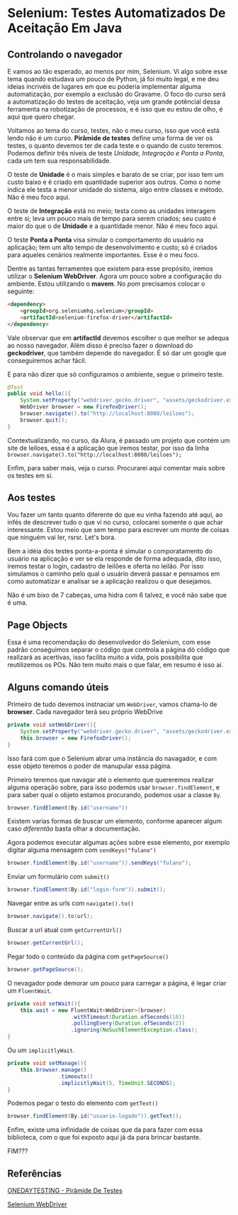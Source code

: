 # Selenium: Testes Automatizados De Aceitação Em Java

## Controlando o navegador

E vamos ao tão esperado, ao menos por mim, Selenium. Vi algo sobre esse tema quando estudava um pouco de Python, já foi muito legal, e me deu ideias incrivéis de lugares em que eu poderia implementar alguma automatização, por exemplo a exclusão do Gravame. O foco do curso será a automatização do testes de aceitação, veja um grande potêncial dessa ferramenta na robotização de processos, e é isso que eu estou de olho, é aqui que quero chegar.

Voltamos ao tema do curso, testes, não o meu curso, isso que você está lendo não é um curso. **Pirâmide de testes** define uma forma de ver os testes, o quanto devemos ter de cada teste e o quando de custo teremos. Podemos definir três níveis de teste *Unidade, Integração e Ponta a Ponta*, cada um tem sua responsabilidade.

O teste de **Unidade** é o mais simples e barato de se criar, por isso tem um custo baixo e é criado em quantidade superior aos outros. Como o nome indica ele testa a menor unidade do sistema, algo entre classes e método. Não é meu foco aqui.

O teste de **Integração** está no meio; testa como as unidades interagem entre si; leva um pouco mais de tempo para serem criados; seu custo é maior do que o de **Unidade** e a quantidade menor. Não é meu foco aqui.

O teste **Ponta a Ponta** visa simular o comportamento do usuário na aplicação; tem um alto tempo de desenvolvimento e custo; só é criados para aqueles cenários realmente importantes. Esse é o meu foco.

Dentre as tantas ferramentes que existem para esse propósito, iremos utilizar o **Selenium WebDriver**. Agora um pouco sobre a configuração do ambiente. Estou utilizando o **mavem**. No *pom* precisamos colocar o seguinte:

```html
<dependency>
    <groupId>org.seleniumhq.selenium</groupId>
    <artifactId>selenium-firefox-driver</artifactId>
</dependency>
```

Vale observar que em **artifactId** devemos escolher o que melhor se adequa ao nosso navegador. Além disso é preciso fazer o download do **geckodriver**, que também depende do navegador. É só dar um google que conseguiremos achar fácil.

E para não dizer que só configuramos o ambiente, segue o primeiro teste.

```java
@Test
public void hello(){
    System.setProperty("webdriver.gecko.driver", "assets/geckodriver.exe");
    WebDriver browser = new FirefoxDriver();
    browser.navigate().to("http://localhost:8080/leiloes");
    browser.quit();
}   
```

Contextualizando, no curso, da Alura, é passado um projeto que contém um site de leiloes, essa é a aplicação que iremos testar, por isso da linha `browser.navigate().to("http://localhost:8080/leiloes");`

Enfim, para saber mais, veja o curso. Procurarei aqui comentar mais sobre os testes em si.

## Aos testes

Vou fazer um tanto quanto diferente do que eu vinha fazendo até aqui, ao infés de descrever tudo o que vi no curso, colocarei somente o que achar interessante. Estou meio que sem tempo para escrever um monte de coisas que ninguém vai ler, rsrsr. Let's bora.

Bem a idéia dos testes ponta-a-ponta é simular o comporatamento do usuário na aplicação e ver se ela responde de forma adequada, dito isso, iremos testar o login, cadastro de leilões e oferta no leilão. Por isso simulamos o caminho pelo qual o usuário deverá passar e pensamos em como automatizar e analisar se a aplicação realizou o que desejamos.

Não é um bixo de 7 cabeças, uma hidra com 6  talvez, e você não sabe que é uma.

## Page Objects

Essa é uma recomendação do desenvolvedor do Selenium, com esse padrão conseguimos separar o código que controla a página dó código que realizará as acertivas, isso facilita muito a vida, pois possibilita que reutilizemos os POs. Não tem muito mais o que falar, em resumo é isso aí.

## Alguns comando úteis

Primeiro de tudo devemos instnaciar um `WebDriver`, vamos chama-lo de **browser**. Cada navegador terá seu próprio WebDrive

```java
private void setWebDriver(){
    System.setProperty("webdriver.gecko.driver", "assets/geckodriver.exe");
    this.browser = new FirefoxDriver();   
}
```

Isso fará com que o Selenium abrar uma instância do navagador, e com esse objeto teremos o poder de manupular essa página.

Primeiro teremos que navagar até o elemento que quereremos realizar alguma operação sobre, para isso podemos usar `browser.findElement`, e para saber qual o objeto estamos procurando, podemos usar a classe `By`.

```java
browser.findElement(By.id("username"))
```

Existem varias formas de buscar um elemento, conforme aparecer algum caso *diferentão* basta olhar a documentação.

Agora podemos executar algumas ações sobre esse elemento, por exemplo digitar alguma mensagem com `sendKeys("fulano")`

```java
browser.findElement(By.id("username")).sendKeys("fulano");
```

Enviar um formulário com `submit()`

```java
browser.findElement(By.id("login-form")).submit();
```

Navegar entre as urls com `navigate().to()`

```java
browser.navigate().to(url);
```

Buscar a url atual com `getCurrentUrl()`

```java
browser.getCurrentUrl();
```

Pegar todo o conteúdo da página com `getPageSource()`

```java
browser.getPageSource();
```

O nevagador pode demorar um pouco para carregar a página, é legar criar um `FluentWait`.

```java
private void setWait(){
    this.wait = new FluentWait<WebDriver>(browser)
                    .withTimeout(Duration.ofSeconds(10))
                    .pollingEvery(Duration.ofSeconds(2))
                    .ignoring(NoSuchElementException.class);
}
```

Ou um `implicitlyWait`.

```java
private void setManage(){
    this.browser.manage()
                .timeouts()
                .implicitlyWait(5, TimeUnit.SECONDS);
}
```

Podemos pegar o testo do elemento com `getText()`

```java
browser.findElement(By.id("usuario-logado")).getText(); 
```

Enfim, existe uma infinidade de coisas que da para fazer com essa biblioteca, com o que foi exposto aqui já da para brincar bastante.

FIM???

## Referências

[ONEDAYTESTING - Pirâmide De Testes](https://blog.onedaytesting.com.br/piramide-de-teses/)

[Selenium WebDriver](https://www.selenium.dev/documentation/webdriver/)

